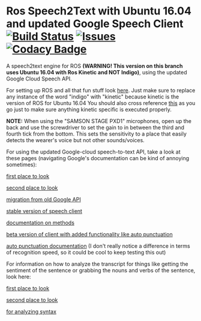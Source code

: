# Ros Speech2Text with Ubuntu 16.04 and updated Google Speech Client [![Build Status](https://travis-ci.org/ScazLab/ros_speech2text.svg?branch=master)](https://travis-ci.org/ScazLab/ros_speech2text) [![Issues](https://img.shields.io/github/issues/ScazLab/ros_speech2text.svg?label=Issues)](https://github.com/ScazLab/ros_speech2text/issues) [![Codacy Badge](https://api.codacy.com/project/badge/Grade/be514e5db92f4f96876c5b3afbffcd1f)](https://www.codacy.com/app/Baxter-collaboration/ros_speech2text?utm_source=github.com&amp;utm_medium=referral&amp;utm_content=ScazLab/ros_speech2text&amp;utm_campaign=Badge_Grade)

A speech2text engine for ROS __(WARNING! This version on this branch uses Ubuntu 16.04 with Ros Kinetic and NOT Indigo)__, using the updated Google Cloud Speech API.


For setting up ROS and all that fun stuff look [here](https://alecive.github.io/ros_installation.html).
Just make sure to replace any instance of the word "indigo" with "kinetic" because kinetic is the version of ROS for Ubuntu 16.04
You should also cross reference [this](http://wiki.ros.org/kinetic/Installation/Ubuntu) as you go just to make sure anything kinetic specific is executed properly.

__NOTE:__ When using the "SAMSON STAGE PXD1" microphones, open up the back and use the screwdriver to set the gain to in between the third and fourth tick from the bottom. This sets the sensitivity to a place that easily detects the wearer's voice but not other sounds/voices.

For using the updated Google-cloud speech-to-text API, take a look at these pages (navigating Google's documentation can be kind of annoying sometimes):

[first place to look](https://cloud.google.com/speech-to-text/docs/basics)

[second place to look](https://google-cloud-python.readthedocs.io/en/latest/speech/index.html)

[migration from old Google API](https://cloud.google.com/speech-to-text/docs/python-client-migration)

[stable version of speech client](https://google-cloud-python.readthedocs.io/en/latest/speech/gapic/v1/api.html)

[documentation on methods](https://cloud.google.com/speech-to-text/docs/reference/rpc/google.cloud.speech.v1)

[beta version of client with added functionality like auto punctuation](https://google-cloud-python.readthedocs.io/en/latest/speech/gapic/v1p1beta1/api.html)

[auto punctuation documentation](https://cloud.google.com/speech-to-text/docs/automatic-punctuation)
(I don't really notice a difference in terms of recognition speed, so it could be cool to keep testing this out)

For information on how to analyze the transcript for things like getting the sentiment of the sentence or grabbing the nouns and verbs of the sentence, look here:

[first place to look](https://cloud.google.com/natural-language/docs/basics)

[second place to look](https://google-cloud-python.readthedocs.io/en/latest/language/usage.html)

[for analyzing syntax](https://cloud.google.com/natural-language/docs/analyzing-syntax)
